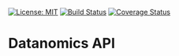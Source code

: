 [![License: MIT](https://img.shields.io/badge/License-MIT-yellow.svg)](https://opensource.org/licenses/MIT)
[![Build Status](https://travis-ci.com/benfluleck/hotel-booking-application-api.svg?branch=develop)](https://travis-ci.com/benfluleck/hotel-booking-application-api)
[![Coverage Status](https://coveralls.io/repos/github/benfluleck/hotel-booking-application-api/badge.svg)](https://coveralls.io/github/benfluleck/hotel-booking-application-api)


# Datanomics API
